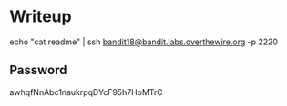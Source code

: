 # Writeup

echo "cat readme" | ssh bandit18@bandit.labs.overthewire.org -p 2220
 
## Password
awhqfNnAbc1naukrpqDYcF95h7HoMTrC
